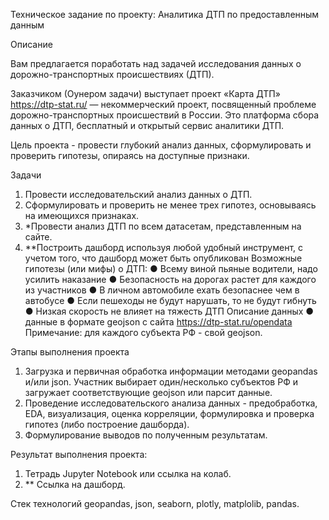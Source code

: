 Техническое задание по проекту: 
Аналитика ДТП по предоставленным данным

Описание

Вам предлагается поработать над задачей исследования данных о дорожно-транспортных происшествиях (ДТП).

Заказчиком (Оунером задачи) выступает проект «Карта ДТП» https://dtp-stat.ru/ — некоммерческий проект, посвященный проблеме дорожно-транспортных происшествий в России. Это платформа сбора данных о ДТП, бесплатный и открытый сервис аналитики ДТП.

Цель проекта - провести глубокий анализ данных, сформулировать и проверить гипотезы, опираясь на доступные признаки.

Задачи
1.	Провести исследовательский анализ данных о ДТП.
2.	Сформулировать и проверить не менее трех гипотез, основываясь на имеющихся признаках.
3.	*Провести анализ ДТП по всем датасетам, представленным на сайте.
4.	**Построить дашборд используя любой удобный инструмент, с учетом того, что дашборд может быть опубликован
Возможные гипотезы (или мифы) о ДТП:
●	Всему виной пьяные водители, надо усилить наказание
●	Безопасность на дорогах растет для каждого из участников
●	В личном автомобиле ехать безопаснее чем в автобусе
●	Если пешеходы не будут нарушать, то не будут гибнуть
●	Низкая скорость не влияет на тяжесть ДТП
Описание данных
●	данные в формате geojson с сайта https://dtp-stat.ru/opendata
Примечание: для каждого субъекта РФ - свой geojson. 

Этапы выполнения проекта
1. Загрузка и первичная обработка информации методами geopandas и/или json. Участник выбирает один/несколько субъектов РФ и загружает соответствующие geojson или парсит данные. 
2. Проведение исследовательского анализа данных - предобработка, EDA, визуализация, оценка корреляции, формулировка и проверка гипотез (либо построение дашборда). 
3. Формулирование выводов по полученным результатам. 

Результат выполнения проекта: 

1. Тетрадь Jupyter Notebook или ссылка на колаб.
2. ** Ссылка на дашборд.

Стек технологий
geopandas, json, seaborn, plotly, matplolib, pandas.
